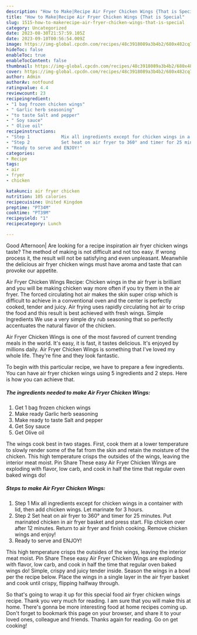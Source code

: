 ```yaml
---
description: "How to Make|Recipe Air Fryer Chicken Wings {That is Special"
title: "How to Make|Recipe Air Fryer Chicken Wings {That is Special"
slug: 1515-how-to-makerecipe-air-fryer-chicken-wings-that-is-special
category: Uncategorized
date: 2023-08-30T21:57:59.105Z
date: 2023-09-10T00:56:54.009Z
image: https://img-global.cpcdn.com/recipes/48c3918089a3b4b2/680x482cq70/air-fryer-chicken-wings-recipe-main-photo.jpg
hideToc: false
enableToc: true
enableTocContent: false
thumbnail: https://img-global.cpcdn.com/recipes/48c3918089a3b4b2/680x482cq70/air-fryer-chicken-wings-recipe-main-photo.jpg
cover: https://img-global.cpcdn.com/recipes/48c3918089a3b4b2/680x482cq70/air-fryer-chicken-wings-recipe-main-photo.jpg
author: Admin
authorAv: notfound
ratingvalue: 4.4
reviewcount: 23
recipeingredient:
- "1 bag frozen chicken wings"
- " Garlic herb seasoning"
- "to taste Salt and pepper"
- " Soy sauce"
- " Olive oil"
recipeinstructions:
- "Step 1            Mix all ingredients except for chicken wings in a container with lid, then add chicken wings. Let marinate for 3 hours."
- "Step 2            Set heat on air fryer to 360° and timer for 25 minutes. Put marinated chicken in air fryer basket and press start. Flip chicken over after 12 minutes. Return to air fryer and finish cooking. Remove chicken wings and enjoy!"
- "Ready to serve and ENJOY!"
categories:
- Recipe
tags:
- air
- fryer
- chicken

katakunci: air fryer chicken 
nutrition: 105 calories
recipecuisine: United Kingdom
preptime: "PT34M"
cooktime: "PT39M"
recipeyield: "1"
recipecategory: Lunch

---
```



Good Afternoon| Are looking for a recipe inspiration air fryer chicken wings taste? The method of making is not difficult and not too easy. If wrong process it, the result will not be satisfying and even unpleasant. Meanwhile the delicious air fryer chicken wings must have aroma and taste that can provoke our appetite.





Air Fryer Chicken Wings Recipe: Chicken wings in the air fryer is brilliant and you will be making chicken way more often if you try them in the air fryer. The forced circulating hot air makes the skin super crisp which is difficult to achieve in a conventional oven and the center is perfectly cooked, tender and juicy. Air frying uses rapidly circulating hot air to crisp the food and this result is best achieved with fresh wings. Simple Ingredients We use a very simple dry rub seasoning that so perfectly accentuates the natural flavor of the chicken.

Air Fryer Chicken Wings is one of the most favored of current trending meals in the world. It's easy, it is fast, it tastes delicious. It's enjoyed by millions daily. Air Fryer Chicken Wings is something that I've loved my whole life. They're fine and they look fantastic.


To begin with this particular recipe, we have to prepare a few ingredients. You can have air fryer chicken wings using 5 ingredients and 2 steps. Here is how you can achieve that.

<!--inarticleads1-->

##### The ingredients needed to make Air Fryer Chicken Wings:

1. Get 1 bag frozen chicken wings
1. Make ready  Garlic herb seasoning
1. Make ready to taste Salt and pepper
1. Get  Soy sauce
1. Get  Olive oil


The wings cook best in two stages. First, cook them at a lower temperature to slowly render some of the fat from the skin and retain the moisture of the chicken. This high temperature crisps the outsides of the wings, leaving the interior meat moist. Pin Share These easy Air Fryer Chicken Wings are exploding with flavor, low carb, and cook in half the time that regular oven baked wings do! 

<!--inarticleads2-->

##### Steps to make Air Fryer Chicken Wings:

1. Step 1            Mix all ingredients except for chicken wings in a container with lid, then add chicken wings. Let marinate for 3 hours.
1. Step 2            Set heat on air fryer to 360° and timer for 25 minutes. Put marinated chicken in air fryer basket and press start. Flip chicken over after 12 minutes. Return to air fryer and finish cooking. Remove chicken wings and enjoy!
1. Ready to serve and ENJOY!

This high temperature crisps the outsides of the wings, leaving the interior meat moist. Pin Share These easy Air Fryer Chicken Wings are exploding with flavor, low carb, and cook in half the time that regular oven baked wings do! Simple, crispy and juicy tender inside. Season the wings in a bowl per the recipe below. Place the wings in a single layer in the air fryer basket and cook until crispy, flipping halfway through. 

So that's going to wrap it up for this special food air fryer chicken wings recipe. Thank you very much for reading. I am sure that you will make this at home. There's gonna be more interesting food at home recipes coming up. Don't forget to bookmark this page on your browser, and share it to your loved ones, colleague and friends. Thanks again for reading. Go on get cooking!
